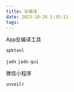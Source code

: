 ```yaml
---
title: 反编译
date: 2023-10-26 1:35:13
tags:
---
```


App反编译工具

`apktool`

`jadx` `jadx-gui`

微信小程序

`unveilr`